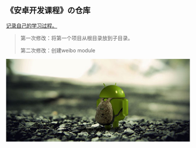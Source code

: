 ## 《安卓开发课程》の仓库

<u>记录自己的学习过程。</u>



>  第一次修改：将第一个项目从根目录放到子目录。
>
>  第二次修改：创建weibo module

![9_110830212840_1](img/9_110830212840_1.jpg)